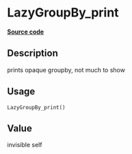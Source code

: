 

# LazyGroupBy_print

[**Source code**](https://github.com/pola-rs/r-polars/tree/main/R/lazyframe__group_by.R#L103)

## Description

prints opaque groupby, not much to show

## Usage

<pre><code class='language-R'>LazyGroupBy_print()
</code></pre>

## Value

invisible self
